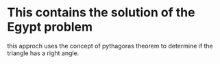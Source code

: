 # This contains the solution of the Egypt problem 

this approch uses the concept of pythagoras theorem to determine if the triangle has a right angle. 
